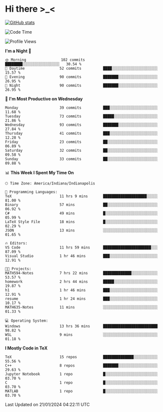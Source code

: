 # Hi there \>_<

[![GitHub stats](https://github-readme-stats.vercel.app/api?username=ARessegetesStery&show_icons=true&theme=transparent)](https://github.com/anuraghazra/github-readme-stats)

<!--START_SECTION:waka-->
![Code Time](http://img.shields.io/badge/Code%20Time-591%20hrs%201%20min-blue)

![Profile Views](http://img.shields.io/badge/Profile%20Views-0-blue)

**I'm a Night 🦉** 

```text
🌞 Morning                102 commits         ████████░░░░░░░░░░░░░░░░░   30.54 % 
🌆 Daytime                52 commits          ████░░░░░░░░░░░░░░░░░░░░░   15.57 % 
🌃 Evening                90 commits          ███████░░░░░░░░░░░░░░░░░░   26.95 % 
🌙 Night                  90 commits          ███████░░░░░░░░░░░░░░░░░░   26.95 % 
```
📅 **I'm Most Productive on Wednesday** 

```text
Monday                   39 commits          ███░░░░░░░░░░░░░░░░░░░░░░   11.68 % 
Tuesday                  73 commits          █████░░░░░░░░░░░░░░░░░░░░   21.86 % 
Wednesday                93 commits          ███████░░░░░░░░░░░░░░░░░░   27.84 % 
Thursday                 41 commits          ███░░░░░░░░░░░░░░░░░░░░░░   12.28 % 
Friday                   23 commits          ██░░░░░░░░░░░░░░░░░░░░░░░   06.89 % 
Saturday                 32 commits          ██░░░░░░░░░░░░░░░░░░░░░░░   09.58 % 
Sunday                   33 commits          ██░░░░░░░░░░░░░░░░░░░░░░░   09.88 % 
```


📊 **This Week I Spent My Time On** 

```text
🕑︎ Time Zone: America/Indiana/Indianapolis

💬 Programming Languages: 
TeX                      11 hrs 9 mins       ████████████████████░░░░░   81.00 % 
Binary                   57 mins             ██░░░░░░░░░░░░░░░░░░░░░░░   06.92 % 
C#                       49 mins             █░░░░░░░░░░░░░░░░░░░░░░░░   05.99 % 
LaTeX Style File         18 mins             █░░░░░░░░░░░░░░░░░░░░░░░░   02.29 % 
JSON                     13 mins             ░░░░░░░░░░░░░░░░░░░░░░░░░   01.65 % 

🔥 Editors: 
VS Code                  11 hrs 59 mins      ██████████████████████░░░   87.09 % 
Visual Studio            1 hr 46 mins        ███░░░░░░░░░░░░░░░░░░░░░░   12.91 % 

🐱‍💻 Projects: 
MATH594-Notes            7 hrs 22 mins       █████████████░░░░░░░░░░░░   53.57 % 
homework                 2 hrs 44 mins       █████░░░░░░░░░░░░░░░░░░░░   19.87 % 
h1                       1 hr 46 mins        ███░░░░░░░░░░░░░░░░░░░░░░   12.91 % 
resume                   1 hr 24 mins        ███░░░░░░░░░░░░░░░░░░░░░░   10.17 % 
MATH635-Notes            11 mins             ░░░░░░░░░░░░░░░░░░░░░░░░░   01.33 % 

💻 Operating System: 
Windows                  13 hrs 36 mins      █████████████████████████   98.82 % 
WSL                      9 mins              ░░░░░░░░░░░░░░░░░░░░░░░░░   01.18 % 
```

**I Mostly Code in TeX** 

```text
TeX                      15 repos            ██████████████░░░░░░░░░░░   55.56 % 
C++                      8 repos             ███████░░░░░░░░░░░░░░░░░░   29.63 % 
Jupyter Notebook         1 repo              █░░░░░░░░░░░░░░░░░░░░░░░░   03.70 % 
C                        1 repo              █░░░░░░░░░░░░░░░░░░░░░░░░   03.70 % 
MATLAB                   1 repo              █░░░░░░░░░░░░░░░░░░░░░░░░   03.70 % 
```




 Last Updated on 21/01/2024 04:22:11 UTC
<!--END_SECTION:waka-->
